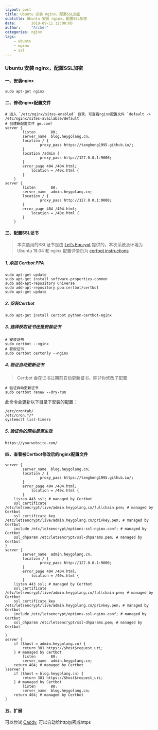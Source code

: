 ```yaml
---
layout: post
title: Ubuntu 安装 nginx，配置SSL加密
subtitle: Ubuntu 安装 nginx，配置SSL加密
date:       2019-09-11 12:00:00
author:     "Archer"
categories: nginx
tags:
    - ubuntu
    - nginx
    - ssl
---
```


### Ubuntu 安装 nginx，配置SSL加密

#### 一、安装nginx
```text
sudo apt-get nginx
```

#### 二、修改nginx配置文件
```text
# 进入 `/etc/nginx/sites-enabled` 目录，可查看nginx配置文件 `default -> /etc/nginx/sites-available/default`
# 创建新配置文件 go.conf
server {
        listen       80;
        server_name  blog.heygolang.cn;
        location / {
                proxy_pass https://tangheng1995.github.io/;
        }		
		location /admin {
                proxy_pass http://127.0.0.1:9000;
        }
        error_page 404 /404.html;
            location = /40x.html {
        }
    }
server {
        listen       80;
        server_name  admin.heygolang.cn;
		location / {
                proxy_pass http://127.0.0.1:9000;
        }
        error_page 404 /404.html;
            location = /40x.html {
        }
    }
```

#### 三、配置SSL证书
> 本次选用的SSL证书是由 [Let’s Encrypt](https://letsencrypt.org/) 提供的，本次系统及环境为 Ubuntu 18.04 和 nginx
> 配置详情页为 [certbot instructions](https://certbot.eff.org/lets-encrypt/ubuntubionic-nginx)

##### 1. 添加 Certbot PPA
```text
sudo apt-get update
sudo apt-get install software-properties-common
sudo add-apt-repository universe
sudo add-apt-repository ppa:certbot/certbot
sudo apt-get update
```

##### 2. 安装Certbot
```text
sudo apt-get install certbot python-certbot-nginx
```

##### 3. 选择获取证书还是安装证书
```text
# 安装证书
sudo certbot --nginx
# 获取证书
sudo certbot certonly --nginx
```

##### 4. 验证自动更新证书
> Certbot 会在证书过期前自动更新证书，除非你修改了配置
```text
# 验证自动更新证书
sudo certbot renew --dry-run
```
此命令会更新以下目录下安装的配置：
```text
/etc/crontab/
/etc/cron.*/*
systemctl list-timers
```

##### 5. 验证你的网站是否生效
```text
https://yourwebsite.com/
```

#### 四、查看被Certbot修改后的nginx配置文件
```text
server {
        server_name  blog.heygolang.cn;
        location / {
                proxy_pass https://tangheng1995.github.io/;
        }
        error_page 404 /404.html;
            location = /40x.html {
        }
    listen 443 ssl; # managed by Certbot
    ssl_certificate /etc/letsencrypt/live/admin.heygolang.cn/fullchain.pem; # managed by Certbot
    ssl_certificate_key /etc/letsencrypt/live/admin.heygolang.cn/privkey.pem; # managed by Certbot
    include /etc/letsencrypt/options-ssl-nginx.conf; # managed by Certbot
    ssl_dhparam /etc/letsencrypt/ssl-dhparams.pem; # managed by Certbot
}
server {
        server_name  admin.heygolang.cn;
        location / {
                proxy_pass http://127.0.0.1:9000;
        }
        error_page 404 /404.html;
            location = /40x.html {
        }
    listen 443 ssl; # managed by Certbot
    ssl_certificate /etc/letsencrypt/live/admin.heygolang.cn/fullchain.pem; # managed by Certbot
    ssl_certificate_key /etc/letsencrypt/live/admin.heygolang.cn/privkey.pem; # managed by Certbot
    include /etc/letsencrypt/options-ssl-nginx.conf; # managed by Certbot
    ssl_dhparam /etc/letsencrypt/ssl-dhparams.pem; # managed by Certbot

}
server {
    if ($host = admin.heygolang.cn) {
        return 301 https://$host$request_uri;
    } # managed by Certbot
        listen       80;
        server_name  admin.heygolang.cn;
    return 404; # managed by Certbot
}server {
    if ($host = blog.heygolang.cn) {
        return 301 https://$host$request_uri;
    } # managed by Certbot
        listen       80;
        server_name  blog.heygolang.cn;
    return 404; # managed by Certbot
}
```

#### 五、扩展
可以尝试 [Caddy](https://caddyserver.com/), 可以自动给http加密成https